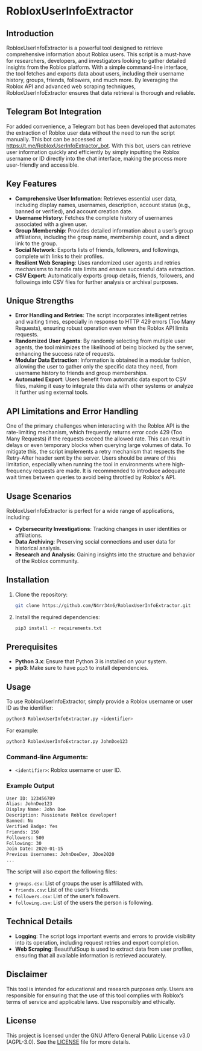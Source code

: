 # RobloxUserInfoExtractor

## Introduction

RobloxUserInfoExtractor is a powerful tool designed to retrieve comprehensive information about Roblox users. This script is a must-have for researchers, developers, and investigators looking to gather detailed insights from the Roblox platform. With a simple command-line interface, the tool fetches and exports data about users, including their username history, groups, friends, followers, and much more. By leveraging the Roblox API and advanced web scraping techniques, RobloxUserInfoExtractor ensures that data retrieval is thorough and reliable.

## Telegram Bot Integration

For added convenience, a Telegram bot has been developed that automates the extraction of Roblox user data without the need to run the script manually. This bot can be accessed at https://t.me/RobloxUserInfoExtractor_bot. With this bot, users can retrieve user information quickly and efficiently by simply inputting the Roblox username or ID directly into the chat interface, making the process more user-friendly and accessible.

## Key Features

- **Comprehensive User Information**: Retrieves essential user data, including display names, usernames, description, account status (e.g., banned or verified), and account creation date.
- **Username History**: Fetches the complete history of usernames associated with a given user.
- **Group Membership**: Provides detailed information about a user’s group affiliations, including the group name, membership count, and a direct link to the group.
- **Social Network**: Exports lists of friends, followers, and followings, complete with links to their profiles.
- **Resilient Web Scraping**: Uses randomized user agents and retries mechanisms to handle rate limits and ensure successful data extraction.
- **CSV Export**: Automatically exports group details, friends, followers, and followings into CSV files for further analysis or archival purposes.

## Unique Strengths

- **Error Handling and Retries**: The script incorporates intelligent retries and waiting times, especially in response to HTTP 429 errors (Too Many Requests), ensuring robust operation even when the Roblox API limits requests.
- **Randomized User Agents**: By randomly selecting from multiple user agents, the tool minimizes the likelihood of being blocked by the server, enhancing the success rate of requests.
- **Modular Data Extraction**: Information is obtained in a modular fashion, allowing the user to gather only the specific data they need, from username history to friends and group memberships.
- **Automated Export**: Users benefit from automatic data export to CSV files, making it easy to integrate this data with other systems or analyze it further using external tools.

## API Limitations and Error Handling

One of the primary challenges when interacting with the Roblox API is the rate-limiting mechanism, which frequently returns error code 429 (Too Many Requests) if the requests exceed the allowed rate. This can result in delays or even temporary blocks when querying large volumes of data. To mitigate this, the script implements a retry mechanism that respects the Retry-After header sent by the server. Users should be aware of this limitation, especially when running the tool in environments where high-frequency requests are made. It is recommended to introduce adequate wait times between queries to avoid being throttled by Roblox's API.

## Usage Scenarios

RobloxUserInfoExtractor is perfect for a wide range of applications, including:
- **Cybersecurity Investigations**: Tracking changes in user identities or affiliations.
- **Data Archiving**: Preserving social connections and user data for historical analysis.
- **Research and Analysis**: Gaining insights into the structure and behavior of the Roblox community.
  
## Installation

1. Clone the repository:
   ```bash
   git clone https://github.com/N4rr34n6/RobloxUserInfoExtractor.git
   ```
2. Install the required dependencies:
   ```bash
   pip3 install -r requirements.txt
   ```

## Prerequisites

- **Python 3.x**: Ensure that Python 3 is installed on your system.
- **pip3**: Make sure to have `pip3` to install dependencies.
  
## Usage

To use RobloxUserInfoExtractor, simply provide a Roblox username or user ID as the identifier:
```bash
python3 RobloxUserInfoExtractor.py <identifier>
```

For example:
```bash
python3 RobloxUserInfoExtractor.py JohnDoe123
```

### Command-line Arguments:
- `<identifier>`: Roblox username or user ID.

### Example Output

```bash
User ID: 123456789
Alias: JohnDoe123
Display Name: John Doe
Description: Passionate Roblox developer!
Banned: No
Verified Badge: Yes
Friends: 150
Followers: 500
Following: 30
Join Date: 2020-01-15
Previous Usernames: JohnDoeDev, JDoe2020
...
```

The script will also export the following files:
- `groups.csv`: List of groups the user is affiliated with.
- `friends.csv`: List of the user’s friends.
- `followers.csv`: List of the user’s followers.
- `following.csv`: List of the users the person is following.

## Technical Details

- **Logging**: The script logs important events and errors to provide visibility into its operation, including request retries and export completion.
- **Web Scraping**: BeautifulSoup is used to extract data from user profiles, ensuring that all available information is retrieved accurately.

## Disclaimer

This tool is intended for educational and research purposes only. Users are responsible for ensuring that the use of this tool complies with Roblox’s terms of service and applicable laws. Use responsibly and ethically.

## License

This project is licensed under the GNU Affero General Public License v3.0 (AGPL-3.0). See the [LICENSE](LICENSE) file for more details.
